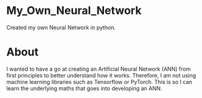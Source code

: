 # My_Own_Neural_Network
Created my own Neural Network in python.

# About
I wanted to have a go at creating an Artificial Neural Network (ANN) from first principles to better understand how it works. Therefore, I am not using machine learning libraries such as Tensorflow or PyTorch. This is so I can learn the underlying maths that goes into developing an ANN.
